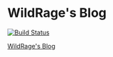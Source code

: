 # WildRage's Blog
[![Build Status](http://ci.wildrage.xyz/api/badges/WildRage/Blog/status.svg)](http://ci.wildrage.xyz/WildRage/Blog)

[WildRage's Blog](https://blog.wildrage.xyz)  

